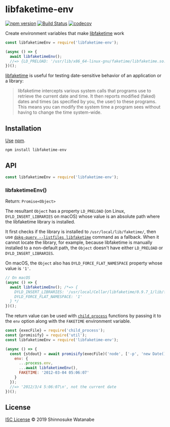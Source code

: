 # libfaketime-env

[![npm version](https://img.shields.io/npm/v/libfaketime-env.svg)](https://www.npmjs.com/package/libfaketime-env)
[![Build Status](https://travis-ci.com/shinnn/libfaketime-env.svg?branch=master)](https://travis-ci.com/shinnn/libfaketime-env)
[![codecov](https://codecov.io/gh/shinnn/libfaketime-env/branch/master/graph/badge.svg)](https://codecov.io/gh/shinnn/libfaketime-env)

Create environment variables that make [libfaketime](https://github.com/wolfcw/libfaketime) work

```javascript
const libfaketimeEnv = require('libfaketime-env');

(async () => {
  await libfaketimeEnv();
  //=> {LD_PRELOAD: '/usr/lib/x86_64-linux-gnu/faketime/libfaketime.so.1'}
})();
```

[libfaketime](https://github.com/wolfcw/libfaketime/blob/master/README) is useful for testing date-sensitive behavior of an application or a library:

> libfaketime intercepts various system calls that programs use to retrieve the current date and time. It then reports modified (faked) dates and times (as specified by you, the user) to these programs. This means you can modify the system time a program sees without having to change the time system-wide.


## Installation

[Use](https://docs.npmjs.com/cli/install) [npm](https://docs.npmjs.com/about-npm/).

```
npm install libfaketime-env
```

## API

```javascript
const libfaketimeEnv = require('libfaketime-env');
```

### libfaketimeEnv()

Return: `Promise<Object>`

The resultant `Object` has a property `LD_PRELOAD` (on Linux, `DYLD_INSERT_LIBRARIES` on macOS) whose value is an absolute path where the libfaketime library is installed.

It first checks if the library is installed to `/usr/local/lib/faketime/`, then use [`dpkg-query --listfiles libfaketime`](https://manpages.debian.org/wheezy/dpkg/dpkg-query.1.en.html) command as a fallback. When it cannot locate the library, for example, because libfaketime is manually installed to a non-default path, the `Object` doesn't have either `LD_PRELOAD` or `DYLD_INSERT_LIBRARIES`.

On macOS, the `Object` also has `DYLD_FORCE_FLAT_NAMESPACE` property whose value is `'1'`.

```javascript
// On macOS
(async () => {
  await libfaketimeEnv(); /*=> {
    DYLD_INSERT_LIBRARIES: '/usr/local/Cellar/libfaketime/0.9.7_1/lib/faketime/libfaketime.1.dylib',
    DYLD_FORCE_FLAT_NAMESPACE: '1'
  } */
})();
```

The return value can be used with [`child_process`](https://nodejs.org/api/child_process.html) functions by passing it to the `env` option along with the `FAKETIME` environment variable.

```javascript
const {execFile} = require('child_process');
const {promisify} = require('util');
const libfaketimeEnv = require('libfaketime-env');

(async () => {
  const {stdout} = await promisify(execFile)('node', ['-p', 'new Date().toLocaleString("UTC")'], {
    env: {
      ...process.env,
      ...await libfaketimeEnv(),
      FAKETIME: '2012-03-04 05:06:07'
    }
  });
  //=> '2012/3/4 5:06:07\n', not the current date
})();
```

## License

[ISC License](./LICENSE) © 2019 Shinnosuke Watanabe
